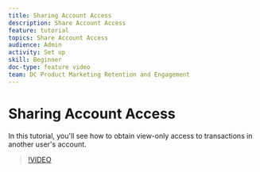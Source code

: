 ```yaml
---
title: Sharing Account Access
description: Share Account Access
feature: tutorial
topics: Share Account Access
audience: Admin
activity: Set up
skill: Beginner
doc-type: feature video
team: DC Product Marketing Retention and Engagement
---
```


# Sharing Account Access

In this tutorial, you'll see how to obtain view-only access to transactions in another user's account.

>[!VIDEO](https://youtu.be/ZeNcOOZfVJ4?hidetitle=true)